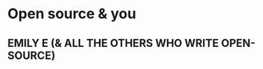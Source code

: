 
# Open source & you <!-- .element: data-theme="ka-title" -->

## EMILY E (& ALL THE OTHERS WHO WRITE OPEN-SOURCE)
